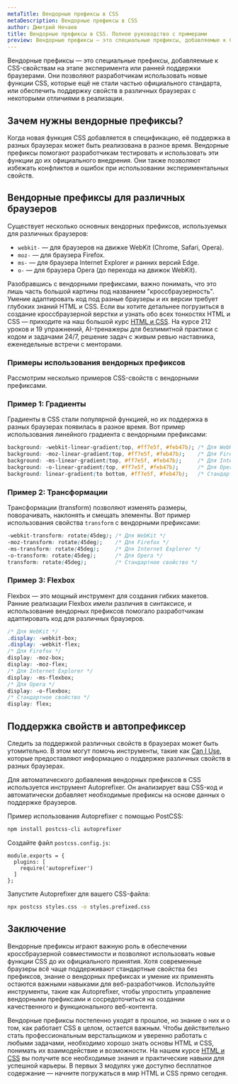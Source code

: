 ```yaml
---
metaTitle: Вендорные префиксы в CSS
metaDescription: Вендорные префиксы в CSS
author: Дмитрий Нечаев
title: Вендорные префиксы в CSS. Полное руководство с примерами
preview: Вендорные префиксы — это специальные префиксы, добавляемые к CSS-свойствам на этапе эксперимента или ранней поддержки браузерами.
---
```


Вендорные префиксы — это специальные префиксы, добавляемые к CSS-свойствам на этапе эксперимента или ранней поддержки браузерами. Они позволяют разработчикам использовать новые функции CSS, которые ещё не стали частью официального стандарта, или обеспечить поддержку свойств в различных браузерах с некоторыми отличиями в реализации.

## Зачем нужны вендорные префиксы?

Когда новая функция CSS добавляется в спецификацию, её поддержка в разных браузерах может быть реализована в разное время. Вендорные префиксы помогают разработчикам тестировать и использовать эти функции до их официального внедрения. Они также позволяют избежать конфликтов и ошибок при использовании экспериментальных свойств.

## Вендорные префиксы для различных браузеров

Существует несколько основных вендорных префиксов, используемых для различных браузеров:

- `webkit-` — для браузеров на движке WebKit (Chrome, Safari, Opera).
- `moz-` — для браузера Firefox.
- `ms-` — для браузера Internet Explorer и ранних версий Edge.
- `o-` — для браузера Opera (до перехода на движок WebKit).

Разобравшись с вендорными префиксами, важно понимать, что это лишь часть большой картины под названием "кроссбраузерность". Умение адаптировать код под разные браузеры и их версии требует глубоких знаний HTML и CSS. Если вы хотите детальнее погрузиться в создание кроссбраузерной верстки и узнать обо всех тонкостях HTML и CSS — приходите на наш большой курс [HTML и CSS](https://purpleschool.ru/course/html-css?utm_source=knowledgebase&utm_medium=text&utm_campaign=vendornye-prefiksy-v-css-polnoe-rukovodstvo-s-primerami). На курсе 212 уроков и 19 упражнений, AI-тренажеры для безлимитной практики с кодом и задачами 24/7, решение задач с живым ревью наставника, еженедельные встречи с менторами.

### Примеры использования вендорных префиксов

Рассмотрим несколько примеров CSS-свойств с вендорными префиксами.

### Пример 1: Градиенты

Градиенты в CSS стали популярной функцией, но их поддержка в разных браузерах появилась в разное время. Вот пример использования линейного градиента с вендорными префиксами:

```css
background: -webkit-linear-gradient(top, #ff7e5f, #feb47b); /* Для WebKit */
background: -moz-linear-gradient(top, #ff7e5f, #feb47b);    /* Для Firefox */
background: -ms-linear-gradient(top, #ff7e5f, #feb47b);     /* Для Internet Explorer */
background: -o-linear-gradient(top, #ff7e5f, #feb47b);      /* Для Opera */
background: linear-gradient(to bottom, #ff7e5f, #feb47b);   /* Стандартное свойство */

```

### Пример 2: Трансформации

Трансформации (transform) позволяют изменять размеры, поворачивать, наклонять и смещать элементы. Вот пример использования свойства `transform` с вендорными префиксами:

```css
-webkit-transform: rotate(45deg); /* Для WebKit */
-moz-transform: rotate(45deg);    /* Для Firefox */
-ms-transform: rotate(45deg);     /* Для Internet Explorer */
-o-transform: rotate(45deg);      /* Для Opera */
transform: rotate(45deg);         /* Стандартное свойство */

```

### Пример 3: Flexbox

Flexbox — это мощный инструмент для создания гибких макетов. Ранние реализации Flexbox имели различия в синтаксисе, и использование вендорных префиксов помогало разработчикам адаптировать код для различных браузеров.

```css
/* Для WebKit */
.display: -webkit-box;
.display: -webkit-flex;
/* Для Firefox */
display: -moz-box;
display: -moz-flex;
/* Для Internet Explorer */
display: -ms-flexbox;
/* Для Opera */
display: -o-flexbox;
/* Стандартное свойство */
display: flex;

```

## Поддержка свойств и автопрефиксер

Следить за поддержкой различных свойств в браузерах может быть утомительно. В этом могут помочь инструменты, такие как [Can I Use](https://caniuse.com/), которые предоставляют информацию о поддержке различных свойств в разных браузерах.

Для автоматического добавления вендорных префиксов в CSS используется инструмент Autoprefixer. Он анализирует ваш CSS-код и автоматически добавляет необходимые префиксы на основе данных о поддержке браузеров.

Пример использования Autoprefixer с помощью PostCSS:

```bash
npm install postcss-cli autoprefixer

```

Создайте файл `postcss.config.js`:

```
module.exports = {
  plugins: [
    require('autoprefixer')
  ]
};

```

Запустите Autoprefixer для вашего CSS-файла:

```bash
npx postcss styles.css -o styles.prefixed.css

```

## Заключение

Вендорные префиксы играют важную роль в обеспечении кроссбраузерной совместимости и позволяют использовать новые функции CSS до их официального принятия. Хотя современные браузеры всё чаще поддерживают стандартные свойства без префиксов, знание о вендорных префиксах и умение их применять остаются важными навыками для веб-разработчиков. Используйте инструменты, такие как Autoprefixer, чтобы упростить управление вендорными префиксами и сосредоточиться на создании качественного и функционального веб-контента.

Вендорные префиксы постепенно уходят в прошлое, но знание о них и о том, как работает CSS в целом, остается важным. Чтобы действительно стать профессиональным верстальщиком и уверенно работать с любыми задачами, необходимо хорошо знать основы HTML и CSS, понимать их взаимодействие и возможности. На нашем курсе [HTML и CSS](https://purpleschool.ru/course/html-css?utm_source=knowledgebase&utm_medium=text&utm_campaign=vendornye-prefiksy-v-css-polnoe-rukovodstvo-s-primerami) вы получите все необходимые знания и практические навыки для успешной карьеры. В первых 3 модулях уже доступно бесплатное содержание — начните погружаться в мир HTML и CSS прямо сегодня.
